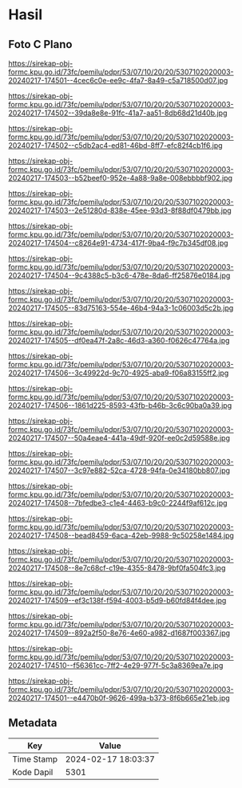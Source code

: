 # Hasil

## Foto C Plano

https://sirekap-obj-formc.kpu.go.id/73fc/pemilu/pdpr/53/07/10/20/20/5307102020003-20240217-174501--4cec6c0e-ee9c-4fa7-8a49-c5a718500d07.jpg

https://sirekap-obj-formc.kpu.go.id/73fc/pemilu/pdpr/53/07/10/20/20/5307102020003-20240217-174502--39da8e8e-91fc-41a7-aa51-8db68d21d40b.jpg

https://sirekap-obj-formc.kpu.go.id/73fc/pemilu/pdpr/53/07/10/20/20/5307102020003-20240217-174502--c5db2ac4-ed81-46bd-8ff7-efc82f4cb1f6.jpg

https://sirekap-obj-formc.kpu.go.id/73fc/pemilu/pdpr/53/07/10/20/20/5307102020003-20240217-174503--b52beef0-952e-4a88-9a8e-008ebbbbf902.jpg

https://sirekap-obj-formc.kpu.go.id/73fc/pemilu/pdpr/53/07/10/20/20/5307102020003-20240217-174503--2e51280d-838e-45ee-93d3-8f88df0479bb.jpg

https://sirekap-obj-formc.kpu.go.id/73fc/pemilu/pdpr/53/07/10/20/20/5307102020003-20240217-174504--c8264e91-4734-417f-9ba4-f9c7b345df08.jpg

https://sirekap-obj-formc.kpu.go.id/73fc/pemilu/pdpr/53/07/10/20/20/5307102020003-20240217-174504--9c4388c5-b3c6-478e-8da6-ff25876e0184.jpg

https://sirekap-obj-formc.kpu.go.id/73fc/pemilu/pdpr/53/07/10/20/20/5307102020003-20240217-174505--83d75163-554e-46b4-94a3-1c06003d5c2b.jpg

https://sirekap-obj-formc.kpu.go.id/73fc/pemilu/pdpr/53/07/10/20/20/5307102020003-20240217-174505--df0ea47f-2a8c-46d3-a360-f0626c47764a.jpg

https://sirekap-obj-formc.kpu.go.id/73fc/pemilu/pdpr/53/07/10/20/20/5307102020003-20240217-174506--3c49922d-9c70-4925-aba9-f06a83155ff2.jpg

https://sirekap-obj-formc.kpu.go.id/73fc/pemilu/pdpr/53/07/10/20/20/5307102020003-20240217-174506--1861d225-8593-43fb-b46b-3c6c90ba0a39.jpg

https://sirekap-obj-formc.kpu.go.id/73fc/pemilu/pdpr/53/07/10/20/20/5307102020003-20240217-174507--50a4eae4-441a-49df-920f-ee0c2d59588e.jpg

https://sirekap-obj-formc.kpu.go.id/73fc/pemilu/pdpr/53/07/10/20/20/5307102020003-20240217-174507--3c97e882-52ca-4728-94fa-0e34180bb807.jpg

https://sirekap-obj-formc.kpu.go.id/73fc/pemilu/pdpr/53/07/10/20/20/5307102020003-20240217-174508--7bfedbe3-c1e4-4463-b9c0-2244f9af612c.jpg

https://sirekap-obj-formc.kpu.go.id/73fc/pemilu/pdpr/53/07/10/20/20/5307102020003-20240217-174508--bead8459-6aca-42eb-9988-9c50258e1484.jpg

https://sirekap-obj-formc.kpu.go.id/73fc/pemilu/pdpr/53/07/10/20/20/5307102020003-20240217-174508--8e7c68cf-c19e-4355-8478-9bf0fa504fc3.jpg

https://sirekap-obj-formc.kpu.go.id/73fc/pemilu/pdpr/53/07/10/20/20/5307102020003-20240217-174509--ef3c138f-f594-4003-b5d9-b60fd84f4dee.jpg

https://sirekap-obj-formc.kpu.go.id/73fc/pemilu/pdpr/53/07/10/20/20/5307102020003-20240217-174509--892a2f50-8e76-4e60-a982-d1687f003367.jpg

https://sirekap-obj-formc.kpu.go.id/73fc/pemilu/pdpr/53/07/10/20/20/5307102020003-20240217-174510--f56361cc-7ff2-4e29-977f-5c3a8369ea7e.jpg

https://sirekap-obj-formc.kpu.go.id/73fc/pemilu/pdpr/53/07/10/20/20/5307102020003-20240217-174501--e4470b0f-9626-499a-b373-8f6b665e21eb.jpg


## Metadata

| Key        | Value               |
| ---------- | ------------------- |
| Time Stamp | 2024-02-17 18:03:37 |
| Kode Dapil | 5301                |



